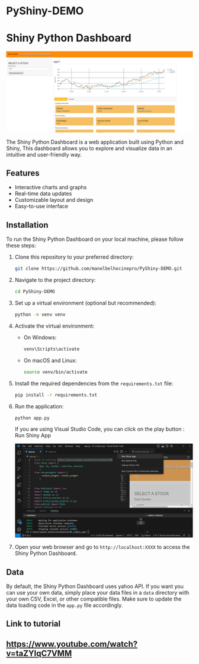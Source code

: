 # PyShiny-DEMO
# Shiny Python Dashboard

![Shiny Python Dashboard](dashboard.png)

The Shiny Python Dashboard is a web application built using Python and Shiny, This dashboard allows you to explore and visualize data in an intuitive and user-friendly way.

## Features

- Interactive charts and graphs
- Real-time data updates
- Customizable layout and design
- Easy-to-use interface

## Installation

To run the Shiny Python Dashboard on your local machine, please follow these steps:

1. Clone this repository to your preferred directory:

   ```bash
   git clone https://github.com/manelbelhocinepro/PyShiny-DEMO.git
   ```

2. Navigate to the project directory:

   ```bash
   cd PyShiny-DEMO
   ```

3. Set up a virtual environment (optional but recommended):

   ```bash
   python -m venv venv
   ```

4. Activate the virtual environment:

   - On Windows:

     ```bash
     venv\Scripts\activate
     ```

   - On macOS and Linux:

     ```bash
     source venv/bin/activate
     ```

5. Install the required dependencies from the `requirements.txt` file:

   ```bash
   pip install -r requirements.txt
   ```

6. Run the application:

   ```bash
   python app.py
   ```
   If you are using Visual Studio Code, you can click on the play button : Run Shiny App
   
   ![Shiny Python Dashboard2](dashboard2.png)


8. Open your web browser and go to `http://localhost:XXXX` to access the Shiny Python Dashboard.

## Data

By default, the Shiny Python Dashboard uses yahoo API. If you want you can use your own data, simply place your data files in a `data` directory with your own CSV, Excel, or other compatible files. Make sure to update the data loading code in the `app.py` file accordingly.


## Link to tutorial

https://www.youtube.com/watch?v=taZYIqC7VMM
---


